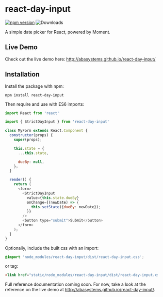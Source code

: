 # react-day-input

[![npm version](https://badge.fury.io/js/react-day-input.svg)](http://badge.fury.io/js/react-day-input)
![Downloads](http://img.shields.io/npm/dm/react-day-input.svg?style=flat)

A simple date picker for React, powered by Moment.

## Live Demo

Check out the live demo here: http://abasystems.github.io/react-day-input/

## Installation

Install the package with npm:

```
npm install react-day-input
```

Then require and use with ES6 imports:

```javascript
import React from 'react'

import { StrictDayInput } from 'react-day-input'

class MyForm extends React.Component {
  constructor(props) {
    super(props);

    this.state = {
      ...this.state,

      dueBy: null,
    };
  }

  render() {
    return (
      <form>
        <StrictDayInput
          value={this.state.dueBy}
          onChange={(newDate) => {
            this.setState({dueBy: newDate});
          }}
        />
        <button type="submit">Submit</button>
      </form>
    );
  }
}
```

Optionally, include the built css with an import:

```scss
@import 'node_modules/react-day-input/dist/react-day-input.css';

```

or tag:

```html
<link href="static/node_modules/react-day-input/dist/react-day-input.css" rel="stylesheet">
```

Full reference documentation coming soon. For now, take a look at the reference on the live demo at
http://abasystems.github.io/react-day-input/.
